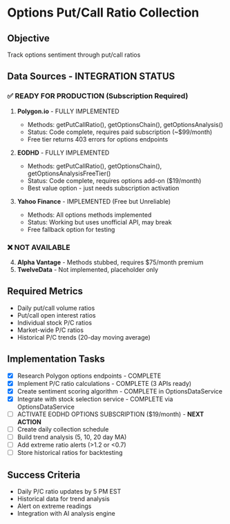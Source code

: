 # Options Put/Call Ratio Collection

## Objective
Track options sentiment through put/call ratios

## Data Sources - INTEGRATION STATUS
### ✅ READY FOR PRODUCTION (Subscription Required)
1. **Polygon.io** - FULLY IMPLEMENTED
   - Methods: getPutCallRatio(), getOptionsChain(), getOptionsAnalysis()
   - Status: Code complete, requires paid subscription (~$99/month)
   - Free tier returns 403 errors for options endpoints

2. **EODHD** - FULLY IMPLEMENTED
   - Methods: getPutCallRatio(), getOptionsChain(), getOptionsAnalysisFreeTier()
   - Status: Code complete, requires options add-on ($19/month)
   - Best value option - just needs subscription activation

3. **Yahoo Finance** - IMPLEMENTED (Free but Unreliable)
   - Methods: All options methods implemented
   - Status: Working but uses unofficial API, may break
   - Free fallback option for testing

### ❌ NOT AVAILABLE
4. **Alpha Vantage** - Methods stubbed, requires $75/month premium
5. **TwelveData** - Not implemented, placeholder only

## Required Metrics
- Daily put/call volume ratios
- Put/call open interest ratios
- Individual stock P/C ratios
- Market-wide P/C ratios
- Historical P/C trends (20-day moving average)

## Implementation Tasks
- [x] Research Polygon options endpoints - COMPLETE
- [x] Implement P/C ratio calculations - COMPLETE (3 APIs ready)
- [x] Create sentiment scoring algorithm - COMPLETE in OptionsDataService
- [x] Integrate with stock selection service - COMPLETE via OptionsDataService
- [ ] ACTIVATE EODHD OPTIONS SUBSCRIPTION ($19/month) - **NEXT ACTION**
- [ ] Create daily collection schedule
- [ ] Build trend analysis (5, 10, 20 day MA)
- [ ] Add extreme ratio alerts (>1.2 or <0.7)
- [ ] Store historical ratios for backtesting

## Success Criteria
- Daily P/C ratio updates by 5 PM EST
- Historical data for trend analysis
- Alert on extreme readings
- Integration with AI analysis engine